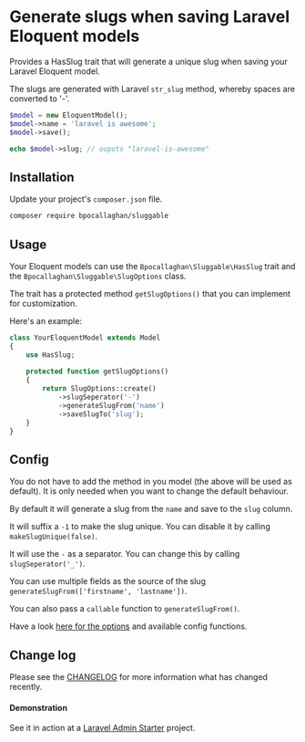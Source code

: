 # Generate slugs when saving Laravel Eloquent models

Provides a HasSlug trait that will generate a unique slug when saving your Laravel Eloquent model. 

The slugs are generated with Laravel `str_slug` method, whereby spaces are converted to '-'.

```php
$model = new EloquentModel();
$model->name = 'laravel is awesome';
$model->save();

echo $model->slug; // ouputs "laravel-is-awesome"
```

## Installation

Update your project's `composer.json` file.

```bash
composer require bpocallaghan/sluggable
```

## Usage

Your Eloquent models can use the `Bpocallaghan\Sluggable\HasSlug` trait and the `Bpocallaghan\Sluggable\SlugOptions` class.

The trait has a protected method `getSlugOptions()` that you can implement for customization. 

Here's an example:

```php
class YourEloquentModel extends Model
{
    use HasSlug;
    
    protected function getSlugOptions()
    {
        return SlugOptions::create()
            ->slugSeperator('-')
            ->generateSlugFrom('name')
            ->saveSlugTo('slug');
    }
}
```

## Config

You do not have to add the method in you model (the above will be used as default). It is only needed when you want to change the default behaviour.

By default it will generate a slug from the `name` and save to the `slug` column.

It will suffix a `-1` to make the slug unique. You can disable it by calling `makeSlugUnique(false)`.

It will use the `-` as a separator. You can change this by calling `slugSeperator('_')`.

You can use multiple fields as the source of the slug `generateSlugFrom(['firstname', 'lastname'])`.

You can also pass a `callable` function to `generateSlugFrom()`.

Have a look [here for the options](https://github.com/bpocallaghan/sluggable/blob/master/src/SlugOptions.php) and available config functions.

## Change log

Please see the [CHANGELOG](CHANGELOG.md) for more information what has changed recently.

#### Demonstration
See it in action at a [Laravel Admin Starter](https://github.com/bpocallaghan/laravel-admin-starter) project.